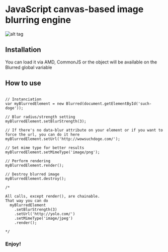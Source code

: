 # JavaScript canvas-based image blurring engine

![alt tag](https://pbs.twimg.com/media/BuW9CdaIIAEM9N_.png:large)

## Installation

You can load it via AMD, CommonJS or the object will be available on the Blurred global variable

## How to use

```

// Instanciation
var myBlurredElement = new Blurred(document.getElementById('such-doge'));

// Blur radius/strength setting
myBlurredElement.setBlurStrength(3); 

// If there's no data-blur attribute on your element or if you want to force the url, you can do it here
myBlurredElement.setUrl('http://wowsuchdoge.com/'); 

// Set mime type for better results
myBlurredElement.setMimeType('image/png');

// Perform rendering
myBlurredElement.render();

// Destroy blurred image
myBlurredElement.destroy();

/* 

All calls, except render(), are chainable.
That way you can do 
  myBlurredElement
    .setBlurStrength(3)
    .setUrl('http://yolo.com/')
    .setMimeType('image/jpeg')
    .render();
    
*/

```

### Enjoy!
